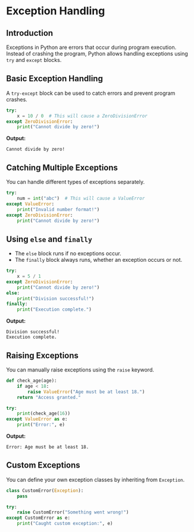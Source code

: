 # Exception Handling

## Introduction

Exceptions in Python are errors that occur during program execution. Instead of crashing the program, Python allows handling exceptions using `try` and `except` blocks.

## Basic Exception Handling

A `try-except` block can be used to catch errors and prevent program crashes.

```python
try:
    x = 10 / 0  # This will cause a ZeroDivisionError
except ZeroDivisionError:
    print("Cannot divide by zero!")
```

**Output:**
```
Cannot divide by zero!
```

## Catching Multiple Exceptions

You can handle different types of exceptions separately.

```python
try:
    num = int("abc")  # This will cause a ValueError
except ValueError:
    print("Invalid number format!")
except ZeroDivisionError:
    print("Cannot divide by zero!")
```

## Using `else` and `finally`

- The `else` block runs if no exceptions occur.
- The `finally` block always runs, whether an exception occurs or not.

```python
try:
    x = 5 / 1
except ZeroDivisionError:
    print("Cannot divide by zero!")
else:
    print("Division successful!")
finally:
    print("Execution complete.")
```

**Output:**
```
Division successful!
Execution complete.
```

## Raising Exceptions

You can manually raise exceptions using the `raise` keyword.

```python
def check_age(age):
    if age < 18:
        raise ValueError("Age must be at least 18.")
    return "Access granted."

try:
    print(check_age(16))
except ValueError as e:
    print("Error:", e)
```

**Output:**
```
Error: Age must be at least 18.
```

## Custom Exceptions

You can define your own exception classes by inheriting from `Exception`.

```python
class CustomError(Exception):
    pass

try:
    raise CustomError("Something went wrong!")
except CustomError as e:
    print("Caught custom exception:", e)
```